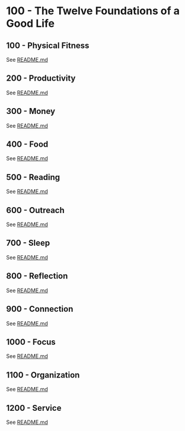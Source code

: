 # 100 - The Twelve Foundations of a Good Life

## 100 - Physical Fitness

See [README.md](./100/README.md)

## 200 - Productivity

See [README.md](./200/README.md)

## 300 - Money

See [README.md](./300/README.md)

## 400 - Food

See [README.md](./400/README.md)

## 500 - Reading

See [README.md](./500/README.md)

## 600 - Outreach

See [README.md](./600/README.md)

## 700 - Sleep

See [README.md](./700/README.md)

## 800 - Reflection

See [README.md](./800/README.md)

## 900 - Connection

See [README.md](./900/README.md)

## 1000 - Focus

See [README.md](./1000/README.md)

## 1100 - Organization

See [README.md](./1100/README.md)

## 1200 - Service

See [README.md](./1200/README.md)
